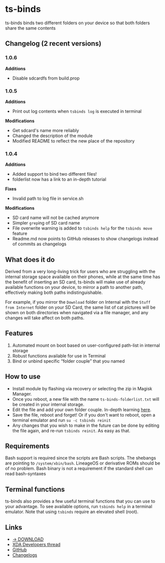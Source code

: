 # ts-binds
ts-binds binds two different folders on your device so that both folders share the same contents

## Changelog (2 recent versions)
### 1.0.6
**Additions**  
- Disable sdcardfs from build.prop

### 1.0.5
**Additions**  
- Print out log contents when `tsbinds log` is executed in terminal

**Modifications**  
- Get sdcard's name more reliably
- Changed the description of the module
- Modified README to reflect the new place of the repository

### 1.0.4
**Additions**  
- Added support to bind two different files!
- folderlist now has a link to an in-depth tutorial

**Fixes**  
- Invalid path to log file in service.sh

**Modifications**  
- SD card name will not be cached anymore
- Simpler `grep`ing of SD card name
- File overwrite warning is added to `tsbinds help` for the `tsbinds move` feature
- Readme.md now points to GitHub releases to show changelogs instead of commits as changelogs

## What does it do
Derived from a very long-living trick for users who are struggling with the internal storage space available on their phones, while at the same time has the benefit of inserting an SD card, ts-binds will make use of already available functions on your device, to mirror a path to another path, effectively making both paths indistinguishable.

For example, if you mirror the `Download` folder on Internal with the `Stuff from Internet` folder on your SD Card, the same list of cat pictures will be shown on both directories when navigated via a file manager, and any changes will take affect on both paths.

## Features
1. Automated mount on boot based on user-configured path-list in internal storage
2. Robust functions available for use in Terminal
3. Bind or unbind specific “folder couple” that you named

## How to use
- Install module by flashing via recovery or selecting the zip in Magisk Manager.
- Once you reboot, a new file with the name `ts-binds-folderlist.txt` will be created in your internal storage.
- Edit the file and add your own folder couple. In-depth learning [here](https://www.technosparks.net/pages/product-documentation/ts-binds?q=bind).
- Save the file, reboot and forget! Or if you don't want to reboot, open a terminal emulator and run `su -c tsbinds reinit`
- Any changes that you wish to make in the future can be done by editing the file again, and re-run `tsbinds reinit`. As easy as that.

## Requirements
Bash support is required since the scripts are Bash scripts. The shebangs are pointing to `/system/xbin/bash`. LineageOS or derivative ROMs should be of no problem. Bash binary is not a requirement if the standard shell can read bash-syntaxes

## Terminal functions
ts-binds also provides a few useful terminal functions that you can use to your advantage. To see available options, run `tsbinds help` in a terminal emulator. Note that using `tsbinds` require an elevated shell (root).

## Links
- [→ DOWNLOAD](https://github.com/Magisk-Modules-Repo/ts-binds/releases)
- [XDA Developers thread](https://forum.xda-developers.com/apps/magisk/module-ts-binds-t3628856)
- [GitHub](https://github.com/Magisk-Modules-Repo/ts-binds/)
- [Changelogs](https://github.com/Magisk-Modules-Repo/ts-binds/releases)
